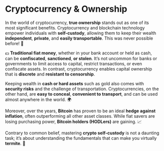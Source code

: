 # Cryptocurrency & Ownership

In the world of cryptocurrency, **true ownership** stands out as one of its most significant benefits. Cryptocurrency and blockchain technology empower individuals with **self-custody**, allowing them to keep their wealth **independent**, **private**, and **easily transportable**. This was never possible before! 🚀

💵 **Traditional fiat money**, whether in your bank account or held as cash, can be **confiscated**, **sanctioned**, **or stolen**. It’s not uncommon for banks or governments to limit access to capital, restrict transactions, or even confiscate assets. In contrast, cryptocurrency enables capital ownership that is **discrete** and **resistant to censorship**.

Keeping wealth in **cash or hard assets** such as gold also comes with **security risks** and the challenge of transportation. Cryptocurrencies, on the other hand, are **easy to conceal**, **convenient to transport**, and can be used almost anywhere in the world. 🌍

Moreover, over the years, **Bitcoin** has proven to be an ideal **hedge against inflation**, often outperforming all other asset classes. While fiat savers are losing purchasing power, **Bitcoin holders (HODLers)** are gaining. 📈

Contrary to common belief, mastering **crypto self-custody** is not a daunting task; it’s about understanding the fundamentals that can make you virtually **termite**. 💪